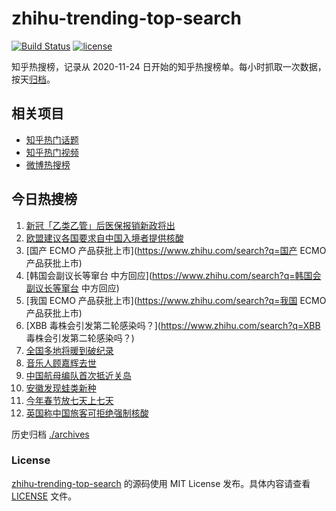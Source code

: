 # zhihu-trending-top-search

[![Build Status](https://github.com/justjavac/zhihu-trending-top-search/workflows/ci/badge.svg?branch=main)](https://github.com/justjavac/zhihu-trending-top-search/actions)
[![license](https://img.shields.io/github/license/justjavac/zhihu-trending-top-search)](https://github.com/justjavac/zhihu-trending-top-search/blob/main/LICENSE)

知乎热搜榜，记录从 2020-11-24
日开始的知乎热搜榜单。每小时抓取一次数据，按天[归档](./archives)。

## 相关项目

- [知乎热门话题](https://github.com/justjavac/zhihu-trending-hot-questions)
- [知乎热门视频](https://github.com/justjavac/zhihu-trending-hot-video)
- [微博热搜榜](https://github.com/justjavac/weibo-trending-hot-search)

## 今日热搜榜

<!-- BEGIN -->
<!-- 最后更新时间 Thu Jan 05 2023 22:07:18 GMT+0800 (China Standard Time) -->

1. [新冠「乙类乙管」后医保报销新政将出](https://www.zhihu.com/search?q=新冠「乙类乙管」后医保报销新政将出)
1. [欧盟建议各国要求自中国入境者提供核酸](https://www.zhihu.com/search?q=欧盟建议各国要求自中国入境者提供核酸)
1. [国产 ECMO 产品获批上市](https://www.zhihu.com/search?q=国产 ECMO
   产品获批上市)
1. [韩国会副议长等窜台
   中方回应](https://www.zhihu.com/search?q=韩国会副议长等窜台 中方回应)
1. [我国 ECMO 产品获批上市](https://www.zhihu.com/search?q=我国 ECMO
   产品获批上市)
1. [XBB 毒株会引发第二轮感染吗？](https://www.zhihu.com/search?q=XBB
   毒株会引发第二轮感染吗？)
1. [全国多地将暖到破纪录](https://www.zhihu.com/search?q=全国多地将暖到破纪录)
1. [音乐人顾嘉辉去世](https://www.zhihu.com/search?q=音乐人顾嘉辉去世)
1. [中国航母编队首次抵近关岛](https://www.zhihu.com/search?q=中国航母编队首次抵近关岛)
1. [安徽发现蛙类新种](https://www.zhihu.com/search?q=安徽发现蛙类新种)
1. [今年春节放七天上七天](https://www.zhihu.com/search?q=今年春节放七天上七天)
1. [英国称中国旅客可拒绝强制核酸](https://www.zhihu.com/search?q=英国称中国旅客可拒绝强制核酸)

<!-- END -->

历史归档 [./archives](./archives)

### License

[zhihu-trending-top-search](https://github.com/justjavac/zhihu-trending-top-search)
的源码使用 MIT License 发布。具体内容请查看 [LICENSE](./LICENSE) 文件。
